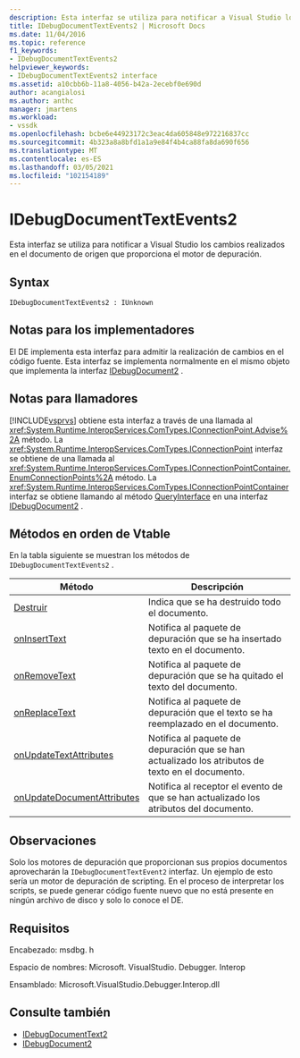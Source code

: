```yaml
---
description: Esta interfaz se utiliza para notificar a Visual Studio los cambios realizados en el documento de origen que proporciona el motor de depuración.
title: IDebugDocumentTextEvents2 | Microsoft Docs
ms.date: 11/04/2016
ms.topic: reference
f1_keywords:
- IDebugDocumentTextEvents2
helpviewer_keywords:
- IDebugDocumentTextEvents2 interface
ms.assetid: a10cbb6b-11a8-4056-b42a-2ecebf0e690d
author: acangialosi
ms.author: anthc
manager: jmartens
ms.workload:
- vssdk
ms.openlocfilehash: bcbe6e44923172c3eac4da605848e972216837cc
ms.sourcegitcommit: 4b323a8a8bfd1a1a9e84f4b4ca88fa8da690f656
ms.translationtype: MT
ms.contentlocale: es-ES
ms.lasthandoff: 03/05/2021
ms.locfileid: "102154189"
---
```

# <a name="idebugdocumenttextevents2"></a>IDebugDocumentTextEvents2
Esta interfaz se utiliza para notificar a Visual Studio los cambios realizados en el documento de origen que proporciona el motor de depuración.

## <a name="syntax"></a>Syntax

```
IDebugDocumentTextEvents2 : IUnknown
```

## <a name="notes-for-implementers"></a>Notas para los implementadores
 El DE implementa esta interfaz para admitir la realización de cambios en el código fuente. Esta interfaz se implementa normalmente en el mismo objeto que implementa la interfaz [IDebugDocument2](../../../extensibility/debugger/reference/idebugdocument2.md) .

## <a name="notes-for-callers"></a>Notas para llamadores
 [!INCLUDE[vsprvs](../../../code-quality/includes/vsprvs_md.md)] obtiene esta interfaz a través de una llamada al <xref:System.Runtime.InteropServices.ComTypes.IConnectionPoint.Advise%2A> método. La <xref:System.Runtime.InteropServices.ComTypes.IConnectionPoint> interfaz se obtiene de una llamada al <xref:System.Runtime.InteropServices.ComTypes.IConnectionPointContainer.EnumConnectionPoints%2A> método. La <xref:System.Runtime.InteropServices.ComTypes.IConnectionPointContainer> interfaz se obtiene llamando al método [QueryInterface](/cpp/atl/queryinterface) en una interfaz [IDebugDocument2](../../../extensibility/debugger/reference/idebugdocument2.md) .

## <a name="methods-in-vtable-order"></a>Métodos en orden de Vtable
 En la tabla siguiente se muestran los métodos de `IDebugDocumentTextEvents2` .

|Método|Descripción|
|------------|-----------------|
|[Destruir](../../../extensibility/debugger/reference/idebugdocumenttextevents2-ondestroy.md)|Indica que se ha destruido todo el documento.|
|[onInsertText](../../../extensibility/debugger/reference/idebugdocumenttextevents2-oninserttext.md)|Notifica al paquete de depuración que se ha insertado texto en el documento.|
|[onRemoveText](../../../extensibility/debugger/reference/idebugdocumenttextevents2-onremovetext.md)|Notifica al paquete de depuración que se ha quitado el texto del documento.|
|[onReplaceText](../../../extensibility/debugger/reference/idebugdocumenttextevents2-onreplacetext.md)|Notifica al paquete de depuración que el texto se ha reemplazado en el documento.|
|[onUpdateTextAttributes](../../../extensibility/debugger/reference/idebugdocumenttextevents2-onupdatetextattributes.md)|Notifica al paquete de depuración que se han actualizado los atributos de texto en el documento.|
|[onUpdateDocumentAttributes](../../../extensibility/debugger/reference/idebugdocumenttextevents2-onupdatedocumentattributes.md)|Notifica al receptor el evento de que se han actualizado los atributos del documento.|

## <a name="remarks"></a>Observaciones
 Solo los motores de depuración que proporcionan sus propios documentos aprovecharán la `IDebugDocumentTextEvent2` interfaz. Un ejemplo de esto sería un motor de depuración de scripting. En el proceso de interpretar los scripts, se puede generar código fuente nuevo que no está presente en ningún archivo de disco y solo lo conoce el DE.

## <a name="requirements"></a>Requisitos
 Encabezado: msdbg. h

 Espacio de nombres: Microsoft. VisualStudio. Debugger. Interop

 Ensamblado: Microsoft.VisualStudio.Debugger.Interop.dll

## <a name="see-also"></a>Consulte también
- [IDebugDocumentText2](../../../extensibility/debugger/reference/idebugdocumenttext2.md)
- [IDebugDocument2](../../../extensibility/debugger/reference/idebugdocument2.md)
